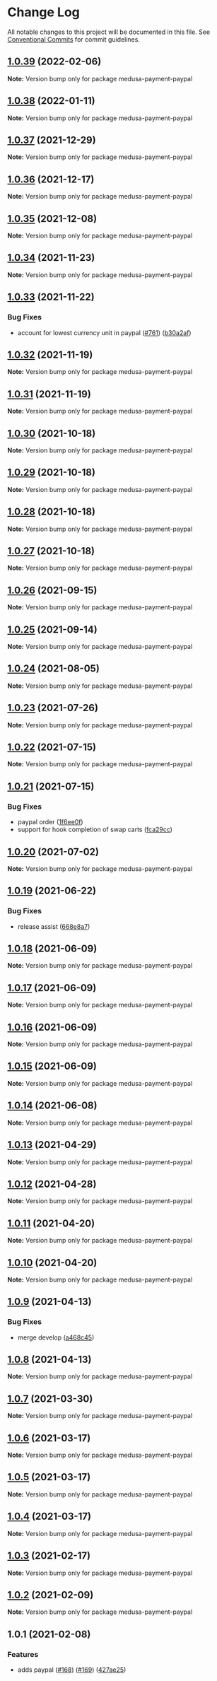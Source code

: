 # Change Log

All notable changes to this project will be documented in this file.
See [Conventional Commits](https://conventionalcommits.org) for commit guidelines.

## [1.0.39](https://github.com/medusajs/medusa/compare/medusa-payment-paypal@1.0.38...medusa-payment-paypal@1.0.39) (2022-02-06)

**Note:** Version bump only for package medusa-payment-paypal

## [1.0.38](https://github.com/medusajs/medusa/compare/medusa-payment-paypal@1.0.37...medusa-payment-paypal@1.0.38) (2022-01-11)

**Note:** Version bump only for package medusa-payment-paypal

## [1.0.37](https://github.com/medusajs/medusa/compare/medusa-payment-paypal@1.0.36...medusa-payment-paypal@1.0.37) (2021-12-29)

**Note:** Version bump only for package medusa-payment-paypal

## [1.0.36](https://github.com/medusajs/medusa/compare/medusa-payment-paypal@1.0.35...medusa-payment-paypal@1.0.36) (2021-12-17)

**Note:** Version bump only for package medusa-payment-paypal

## [1.0.35](https://github.com/medusajs/medusa/compare/medusa-payment-paypal@1.0.34...medusa-payment-paypal@1.0.35) (2021-12-08)

**Note:** Version bump only for package medusa-payment-paypal

## [1.0.34](https://github.com/medusajs/medusa/compare/medusa-payment-paypal@1.0.33...medusa-payment-paypal@1.0.34) (2021-11-23)

**Note:** Version bump only for package medusa-payment-paypal

## [1.0.33](https://github.com/medusajs/medusa/compare/medusa-payment-paypal@1.0.32...medusa-payment-paypal@1.0.33) (2021-11-22)

### Bug Fixes

- account for lowest currency unit in paypal ([#761](https://github.com/medusajs/medusa/issues/761)) ([b30a2af](https://github.com/medusajs/medusa/commit/b30a2af94de32476d82bbe4727ee7b224d6437fe))

## [1.0.32](https://github.com/medusajs/medusa/compare/medusa-payment-paypal@1.0.30...medusa-payment-paypal@1.0.32) (2021-11-19)

**Note:** Version bump only for package medusa-payment-paypal

## [1.0.31](https://github.com/medusajs/medusa/compare/medusa-payment-paypal@1.0.30...medusa-payment-paypal@1.0.31) (2021-11-19)

**Note:** Version bump only for package medusa-payment-paypal

## [1.0.30](https://github.com/medusajs/medusa/compare/medusa-payment-paypal@1.0.29...medusa-payment-paypal@1.0.30) (2021-10-18)

**Note:** Version bump only for package medusa-payment-paypal

## [1.0.29](https://github.com/medusajs/medusa/compare/medusa-payment-paypal@1.0.28...medusa-payment-paypal@1.0.29) (2021-10-18)

**Note:** Version bump only for package medusa-payment-paypal

## [1.0.28](https://github.com/medusajs/medusa/compare/medusa-payment-paypal@1.0.26...medusa-payment-paypal@1.0.28) (2021-10-18)

**Note:** Version bump only for package medusa-payment-paypal

## [1.0.27](https://github.com/medusajs/medusa/compare/medusa-payment-paypal@1.0.26...medusa-payment-paypal@1.0.27) (2021-10-18)

**Note:** Version bump only for package medusa-payment-paypal

## [1.0.26](https://github.com/medusajs/medusa/compare/medusa-payment-paypal@1.0.25...medusa-payment-paypal@1.0.26) (2021-09-15)

**Note:** Version bump only for package medusa-payment-paypal

## [1.0.25](https://github.com/medusajs/medusa/compare/medusa-payment-paypal@1.0.24...medusa-payment-paypal@1.0.25) (2021-09-14)

**Note:** Version bump only for package medusa-payment-paypal

## [1.0.24](https://github.com/medusajs/medusa/compare/medusa-payment-paypal@1.0.23...medusa-payment-paypal@1.0.24) (2021-08-05)

**Note:** Version bump only for package medusa-payment-paypal

## [1.0.23](https://github.com/medusajs/medusa/compare/medusa-payment-paypal@1.0.22...medusa-payment-paypal@1.0.23) (2021-07-26)

**Note:** Version bump only for package medusa-payment-paypal

## [1.0.22](https://github.com/medusajs/medusa/compare/medusa-payment-paypal@1.0.20...medusa-payment-paypal@1.0.22) (2021-07-15)

**Note:** Version bump only for package medusa-payment-paypal

## [1.0.21](https://github.com/medusajs/medusa/compare/medusa-payment-paypal@1.0.20...medusa-payment-paypal@1.0.21) (2021-07-15)

### Bug Fixes

- paypal order ([1f6ee0f](https://github.com/medusajs/medusa/commit/1f6ee0fc00024c25d6628e6531097f93f54f8a1b))
- support for hook completion of swap carts ([fca29cc](https://github.com/medusajs/medusa/commit/fca29cc5cc0d6f20d01fada7445d32da85291cd8))

## [1.0.20](https://github.com/medusajs/medusa/compare/medusa-payment-paypal@1.0.19...medusa-payment-paypal@1.0.20) (2021-07-02)

**Note:** Version bump only for package medusa-payment-paypal

## [1.0.19](https://github.com/medusajs/medusa/compare/medusa-payment-paypal@1.0.18...medusa-payment-paypal@1.0.19) (2021-06-22)

### Bug Fixes

- release assist ([668e8a7](https://github.com/medusajs/medusa/commit/668e8a740200847fc2a41c91d2979097f1392532))

## [1.0.18](https://github.com/medusajs/medusa/compare/medusa-payment-paypal@1.0.17...medusa-payment-paypal@1.0.18) (2021-06-09)

**Note:** Version bump only for package medusa-payment-paypal

## [1.0.17](https://github.com/medusajs/medusa/compare/medusa-payment-paypal@1.0.16...medusa-payment-paypal@1.0.17) (2021-06-09)

**Note:** Version bump only for package medusa-payment-paypal

## [1.0.16](https://github.com/medusajs/medusa/compare/medusa-payment-paypal@1.0.15...medusa-payment-paypal@1.0.16) (2021-06-09)

**Note:** Version bump only for package medusa-payment-paypal

## [1.0.15](https://github.com/medusajs/medusa/compare/medusa-payment-paypal@1.0.14...medusa-payment-paypal@1.0.15) (2021-06-09)

**Note:** Version bump only for package medusa-payment-paypal

## [1.0.14](https://github.com/medusajs/medusa/compare/medusa-payment-paypal@1.0.13...medusa-payment-paypal@1.0.14) (2021-06-08)

**Note:** Version bump only for package medusa-payment-paypal

## [1.0.13](https://github.com/medusajs/medusa/compare/medusa-payment-paypal@1.0.12...medusa-payment-paypal@1.0.13) (2021-04-29)

**Note:** Version bump only for package medusa-payment-paypal

## [1.0.12](https://github.com/medusajs/medusa/compare/medusa-payment-paypal@1.0.9...medusa-payment-paypal@1.0.12) (2021-04-28)

**Note:** Version bump only for package medusa-payment-paypal

## [1.0.11](https://github.com/medusajs/medusa/compare/medusa-payment-paypal@1.0.10...medusa-payment-paypal@1.0.11) (2021-04-20)

**Note:** Version bump only for package medusa-payment-paypal

## [1.0.10](https://github.com/medusajs/medusa/compare/medusa-payment-paypal@1.0.9...medusa-payment-paypal@1.0.10) (2021-04-20)

**Note:** Version bump only for package medusa-payment-paypal

## [1.0.9](https://github.com/medusajs/medusa/compare/medusa-payment-paypal@1.0.8...medusa-payment-paypal@1.0.9) (2021-04-13)

### Bug Fixes

- merge develop ([a468c45](https://github.com/medusajs/medusa/commit/a468c451e82c68f41b5005a2e480057f6124aaa6))

## [1.0.8](https://github.com/medusajs/medusa/compare/medusa-payment-paypal@1.0.7...medusa-payment-paypal@1.0.8) (2021-04-13)

**Note:** Version bump only for package medusa-payment-paypal

## [1.0.7](https://github.com/medusajs/medusa/compare/medusa-payment-paypal@1.0.6...medusa-payment-paypal@1.0.7) (2021-03-30)

**Note:** Version bump only for package medusa-payment-paypal

## [1.0.6](https://github.com/medusajs/medusa/compare/medusa-payment-paypal@1.0.5...medusa-payment-paypal@1.0.6) (2021-03-17)

**Note:** Version bump only for package medusa-payment-paypal

## [1.0.5](https://github.com/medusajs/medusa/compare/medusa-payment-paypal@1.0.3...medusa-payment-paypal@1.0.5) (2021-03-17)

**Note:** Version bump only for package medusa-payment-paypal

## [1.0.4](https://github.com/medusajs/medusa/compare/medusa-payment-paypal@1.0.3...medusa-payment-paypal@1.0.4) (2021-03-17)

**Note:** Version bump only for package medusa-payment-paypal

## [1.0.3](https://github.com/medusajs/medusa/compare/medusa-payment-paypal@1.0.2...medusa-payment-paypal@1.0.3) (2021-02-17)

**Note:** Version bump only for package medusa-payment-paypal

## [1.0.2](https://github.com/medusajs/medusa/compare/medusa-payment-paypal@1.0.1...medusa-payment-paypal@1.0.2) (2021-02-09)

**Note:** Version bump only for package medusa-payment-paypal

## 1.0.1 (2021-02-08)

### Features

- adds paypal ([#168](https://github.com/medusajs/medusa/issues/168)) ([#169](https://github.com/medusajs/medusa/issues/169)) ([427ae25](https://github.com/medusajs/medusa/commit/427ae25016bb3a22ebc05aa7b18017132846567c))
